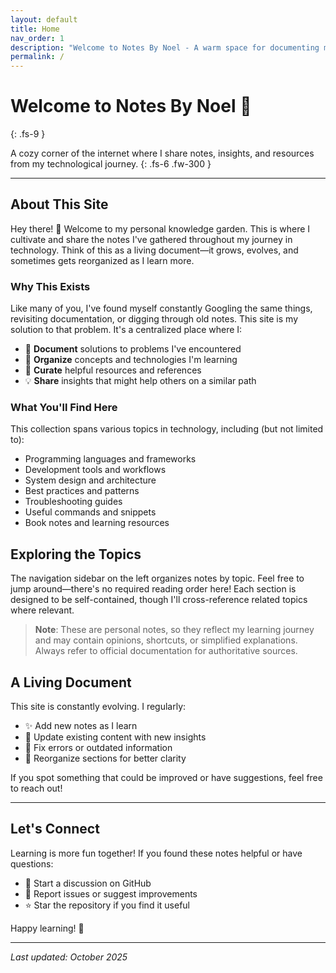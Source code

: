 ```yaml
---
layout: default
title: Home
nav_order: 1
description: "Welcome to Notes By Noel - A warm space for documenting my technological journey"
permalink: /
---
```


# Welcome to Notes By Noel 🌱
{: .fs-9 }

A cozy corner of the internet where I share notes, insights, and resources from my technological journey.
{: .fs-6 .fw-300 }

---

## About This Site

Hey there! 👋 Welcome to my personal knowledge garden. This is where I cultivate and share the notes I've gathered throughout my journey in technology. Think of this as a living document—it grows, evolves, and sometimes gets reorganized as I learn more.

### Why This Exists

Like many of you, I've found myself constantly Googling the same things, revisiting documentation, or digging through old notes. This site is my solution to that problem. It's a centralized place where I:

- 📝 **Document** solutions to problems I've encountered
- 🎯 **Organize** concepts and technologies I'm learning
- 🔗 **Curate** helpful resources and references
- 💡 **Share** insights that might help others on a similar path

### What You'll Find Here

This collection spans various topics in technology, including (but not limited to):

- Programming languages and frameworks
- Development tools and workflows
- System design and architecture
- Best practices and patterns
- Troubleshooting guides
- Useful commands and snippets
- Book notes and learning resources

## Exploring the Topics

The navigation sidebar on the left organizes notes by topic. Feel free to jump around—there's no required reading order here! Each section is designed to be self-contained, though I'll cross-reference related topics where relevant.

> **Note**: These are personal notes, so they reflect my learning journey and may contain opinions, shortcuts, or simplified explanations. Always refer to official documentation for authoritative sources.

## A Living Document

This site is constantly evolving. I regularly:

- ✨ Add new notes as I learn
- 🔄 Update existing content with new insights
- 🐛 Fix errors or outdated information
- 🌿 Reorganize sections for better clarity

If you spot something that could be improved or have suggestions, feel free to reach out!

---

## Let's Connect

Learning is more fun together! If you found these notes helpful or have questions:

- 💬 Start a discussion on GitHub
- 🐛 Report issues or suggest improvements
- ⭐ Star the repository if you find it useful

Happy learning! 🚀

---

*Last updated: October 2025*
